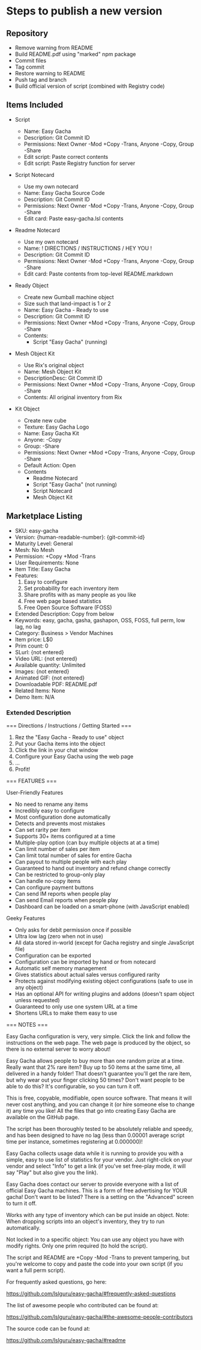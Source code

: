 # Steps to publish a new version #

## Repository ##

* Remove warning from README
* Build README.pdf using "marked" npm package
* Commit files
* Tag commit
* Restore warning to README
* Push tag and branch
* Build official version of script (combined with Registry code)

## Items Included ##

* Script
    * Name: Easy Gacha
    * Description: Git Commit ID
    * Permissions: Next Owner -Mod +Copy -Trans, Anyone -Copy, Group -Share
    * Edit script: Paste correct contents
    * Edit script: Paste Registry function for server

* Script Notecard
    * Use my own notecard
    * Name: Easy Gacha Source Code
    * Description: Git Commit ID
    * Permissions: Next Owner -Mod +Copy -Trans, Anyone -Copy, Group -Share
    * Edit card: Paste easy-gacha.lsl contents

* Readme Notecard
    * Use my own notecard
    * Name: ! DIRECTIONS / INSTRUCTIONS / HEY YOU !
    * Description: Git Commit ID
    * Permissions: Next Owner -Mod +Copy -Trans, Anyone -Copy, Group -Share
    * Edit card: Paste contents from top-level README.markdown

* Ready Object
    * Create new Gumball machine object
    * Size such that land-impact is 1 or 2
    * Name: Easy Gacha - Ready to use
    * Description: Git Commit ID
    * Permissions: Next Owner +Mod +Copy -Trans, Anyone -Copy, Group -Share
    * Contents:
        * Script "Easy Gacha" (running)

* Mesh Object Kit
    * Use Rix's original object
    * Name: Mesh Object Kit
    * DescriptionDesc: Git Commit ID
    * Permissions: Next Owner +Mod +Copy -Trans, Anyone -Copy, Group -Share
    * Contents: All original inventory from Rix

* Kit Object
    * Create new cube
    * Texture: Easy Gacha Logo
    * Name: Easy Gacha Kit
    * Anyone: -Copy
    * Group: -Share
    * Permissions: Next Owner +Mod +Copy -Trans, Anyone -Copy, Group -Share
    * Default Action: Open
    * Contents
        * Readme Notecard
        * Script "Easy Gacha" (not running)
        * Script Notecard
        * Mesh Object Kit

## Marketplace Listing ##

* SKU: easy-gacha
* Version: {human-readable-number}: {git-commit-id}
* Maturity Level: General
* Mesh: No Mesh
* Permission: +Copy +Mod -Trans
* User Requirements: None
* Item Title: Easy Gacha
* Features:
    1. Easy to configure
    2. Set probability for each inventory item
    3. Share profits with as many people as you like
    4. Free web page based statistics
    5. Free Open Source Software (FOSS)
* Extended Description: Copy from below
* Keywords: easy, gacha, gasha, gashapon, OSS, FOSS, full perm, low lag, no lag
* Category: Business > Vendor Machines
* Item price: L$0
* Prim count: 0
* SLurl: {not entered}
* Video URL: {not entered}
* Available quantity: Unlimited
* Images: {not entered}
* Animated GIF: {not entered}
* Downloadable PDF: README.pdf
* Related Items: None
* Demo Item: N/A

### Extended Description ###

=== Directions / Instructions / Getting Started ===

1. Rez the "Easy Gacha - Ready to use" object
2. Put your Gacha items into the object
3. Click the link in your chat window
4. Configure your Easy Gacha using the web page
5. ...
6. Profit!

=== FEATURES ===

User-Friendly Features

* No need to rename any items
* Incredibly easy to configure
* Most configuration done automatically
* Detects and prevents most mistakes
* Can set rarity per item
* Supports 30+ items configured at a time
* Multiple-play option (can buy multiple objects at at a time)
* Can limit number of sales per item
* Can limit total number of sales for entire Gacha
* Can payout to multiple people with each play
* Guaranteed to hand out inventory and refund change correctly
* Can be restricted to group-only play
* Can handle no-copy items
* Can configure payment buttons
* Can send IM reports when people play
* Can send Email reports when people play
* Dashboard can be loaded on a smart-phone (with JavaScript enabled)

Geeky Features

* Only asks for debit permission once if possible
* Ultra low lag (zero when not in use)
* All data stored in-world (except for Gacha registry and single JavaScript file)
* Configuration can be exported
* Configuration can be imported by hand or from notecard
* Automatic self memory management
* Gives statistics about actual sales versus configured rarity
* Protects against modifying existing object configurations (safe to use in any object)
* Has an optional API for writing plugins and addons (doesn't spam object unless requested)
* Guaranteed to only use one system URL at a time
* Shortens URLs to make them easy to use

=== NOTES ===

Easy Gacha configuration is very, very simple. Click the link and follow the instructions on the web page. The web page is produced by the object, so there is no external server to worry about!

Easy Gacha allows people to buy more than one random prize at a time. Really want that 2% rare item? Buy up to 50 items at the same time, all delivered in a handy folder! That doesn't guarantee you'll get the rare item, but why wear out your finger clicking 50 times? Don't want people to be able to do this? It's configurable, so you can turn it off.

This is free, copyable, modifiable, open source software. That means it will never cost anything, and you can change it (or hire someone else to change it) any time you like! All the files that go into creating Easy Gacha are available on the GitHub page.

The script has been thoroughly tested to be absolutely reliable and speedy, and has been designed to have no lag (less than 0.00001 average script time per instance, sometimes registering at 0.000000)!

Easy Gacha collects usage data while it is running to provide you with a simple, easy to use list of statistics for your vendor. Just right-click on your vendor and select "Info" to get a link (if you've set free-play mode, it will say "Play" but also give you the link).

Easy Gacha does contact our server to provide everyone with a list of official Easy Gacha machines. This is a form of free advertising for YOUR gacha! Don't want to be listed? There is a setting on the "Advanced" screen to turn it off.

Works with any type of inventory which can be put inside an object. Note: When dropping scripts into an object's inventory, they try to run automatically.

Not locked in to a specific object: You can use any object you have with modify rights. Only one prim required (to hold the script).

The script and README are +Copy -Mod -Trans to prevent tampering, but you're welcome to copy and paste the code into your own script (if you want a full perm script).

For frequently asked questions, go here:

https://github.com/lslguru/easy-gacha/#frequently-asked-questions

The list of awesome people who contributed can be found at:

https://github.com/lslguru/easy-gacha/#the-awesome-people-contributors

The source code can be found at:

https://github.com/lslguru/easy-gacha/#readme

